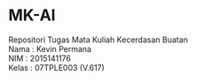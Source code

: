 # MK-Al
Repositori Tugas Mata Kuliah Kecerdasan Buatan  
Nama : Kevin Permana  
NIM : 2015141176  
Kelas : 07TPLE003 (V.617)
